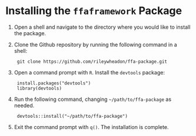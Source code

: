 #  Installing the `ffaframework` Package

1. Open a shell and navigate to the directory where you would like to install the package.
2. Clone the Github repository by running the following command in a shell:

        git clone https://github.com/rileywheadon/ffa-package.git

3. Open a command prompt with `R`. Install the `devtools` package: 

        install.packages("devtools")
        library(devtools)

4. Run the following command, changing `~/path/to/ffa-package` as needed. 

        devtools::install("~/path/to/ffa-package")

5. Exit the command prompt with `q()`. The installation is complete.


